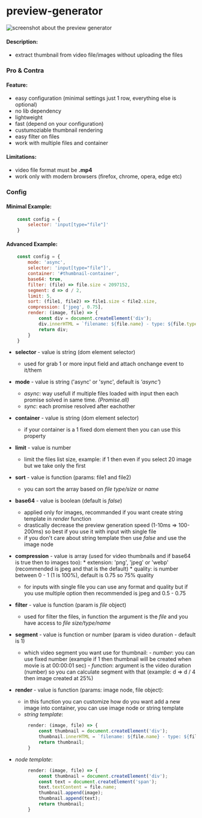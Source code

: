 # preview-generator

![screenshot about the preview generator](http://shadowvzs.uw.hu/git/images/preview_generator.jpg)

#### Description:
- extract thumbnail from video file/images without uploading the files 

### Pro & Contra

#### Feature:
* easy configuration (minimal settings just 1 row, everything else is optional)
* no lib dependency
* lightweight
* fast (depend on your configuration)
* custumoziable thumbnail rendering
* easy filter on files
* work with multiple files and container

#### Limitations:
* video file format must be **.mp4**
* work only with modern browsers (firefox, chrome, opera, edge etc)


### Config

#### Minimal Example:
```javascript
    const config = {
        selector: 'input[type="file"]'
    }
```

#### Advanced Example:
```javascript
    const config = {
        mode: 'async',
        selector: 'input[type="file"]',
        container: '#thumbnail-container',
        base64: true,
        filter: (file) => file.size < 2097152,
        segment: d => d / 2,
        limit: 5,
        sort: (file1, file2) => file1.size < file2.size,
        compression: ['jpeg', 0.75],
        render: (image, file) => {
            const div = document.createElement('div');
            div.innerHTML = `filename: ${file.name} - type: ${file.type} <div class="thumbnail-image">${image.outerHTML}</div>`;
            return div;
        }
    }
```

* **selector** - value is string (dom element selector)
  * used for grab 1 or more input field and attach onchange event to it/them

* **mode** - value is string ('async' or 'sync', default is *'async'*)
  * *async*: way usefull if multiple files loaded with input then each promise solved in same time. *(Promise.all)*
  * *sync*: each promise resolved after eachother

* **container** - value is string (dom element selector)
  * if your container is a 1 fixed dom element then you can use this property

* **limit** - value is number
  * limit the files list size, example: if 1 then even if you select 20 image but we take only the first

* **sort** - value is function (params: file1 and file2)
  * you can sort the array based on *file type/size* or *name*

* **base64** - value is boolean (default is *false*)
  * applied only for images, recommanded if you want create string template in *render* function
  * drastically decrease the preview generation speed (1-10ms => 100-200ms) so best if you use it with input with single file
  * if you don't care about string template then use *false* and use the image node

* **compression** - value is array (used for video thumbnails and if base64 is true then to images too):
            * extension: 'png', 'jpeg' or 'webp' (recommended is jpeg and that is the default)
            * quality: is number between 0 - 1 (1 is 100%), default is 0.75 so 75% quality
  * for inputs with single file you can use any format and quality but if you use multiple option then recommended is jpeg and 0.5 - 0.75

* **filter** - value is function (param is *file* object)
  * used for filter the files, in function the argument is the *file* and you have access to *file size/type/name*

* **segment** - value is function or number (param is video duration - default is 1)
  * which video segment you want use for thumbnail:
         - *number*: you can use fixed number (example if 1 then thumbnail will be created when movie is at 00:00:01 sec)
         - *function*: argument is the video duration (number) so you can calculate segment with that (example: d => d / 4 then image created at 25%)

* **render** - value is function (params: image node, file object):
  * in this function you can customize how do you want add a new image into container, you can use image node or string template
  * *string template*:
```javascript
        render: (image, file) => {
            const thumbnail = document.createElement('div');
            thumbnail.innerHTML = `filename: ${file.name} - type: ${file.type} ${image.outerHTML}`;
            return thumbnail;
        }
```

  * *node template*:
```javascript
        render: (image, file) => {
            const thumbnail = document.createElement('div');
            const text = document.createElement('span');
            text.textContent = file.name;
            thumbnail.append(image);
            thumbnail.append(text);
            return thumbnail;
        }
```
  
